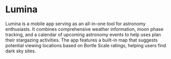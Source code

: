 # Lumina
Lumina is a mobile app serving as an all-in-one tool for astronomy enthusiasts. It combines comprehensive weather information, moon phase tracking, and a calendar of upcoming astronomy events to help uses plan their stargazing activities. The app features a built-in map that suggests potential viewing locations based on Bortle Scale ratings, helping users find dark sky sites.
